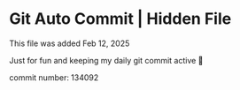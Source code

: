 # Git Auto Commit | Hidden File

This file was added Feb 12, 2025

Just for fun and keeping my daily git commit active 🤪

commit number: 134092

